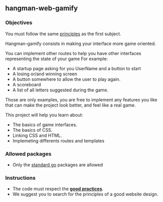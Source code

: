 ## hangman-web-gamify

### Objectives

You must follow the same [principles](https://github.com/Lyon-Ynov-Campus/YTrack/tree/master/subjects/hangman/hangman-web) as the first subject.

Hangman-gamify consists in making your interface more game oriented.

You can implement other routes to help you have other interfaces representing the state of your game
For example:

- A startup page asking for you UserName and a button to start
- A losing or/and winning screen
- A button somewhere to allow the user to play again.
- A scoreboard
- A list of all letters suggested during the game.

Those are only examples, you are free to implement any features you like that can make the project look better, and feel like a real game.

This project will help you learn about:

- The basics of game interfaces.
- The basics of CSS.
- Linking CSS and HTML.
- Implemeting differents routes and templates


### Allowed packages

- Only the [standard go](https://golang.org/pkg/) packages are allowed

### Instructions

- The code must respect the [**good practices**](https://public.01-edu.org/subjects/good-practices/).
- We suggest you to search for the principles of a good website design.
